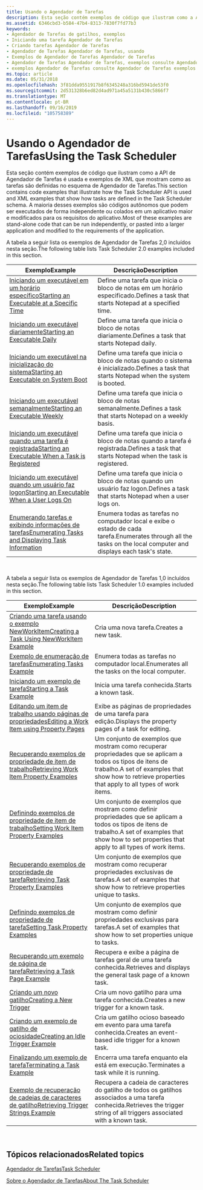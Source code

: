 ```yaml
---
title: Usando o Agendador de Tarefas
description: Esta seção contém exemplos de código que ilustram como a API de Agendador de Tarefas é usada e exemplos de XML que mostram como as tarefas são definidas no esquema de Agendador de Tarefas.
ms.assetid: 6346cbd3-b584-47b4-8313-7830f7fd77b3
keywords:
- Agendador de Tarefas de gatilhos, exemplos
- Iniciando uma tarefa Agendador de Tarefas
- Criando tarefas Agendador de Tarefas
- Agendador de Tarefas Agendador de Tarefas, usando
- Exemplos de Agendador de Tarefas Agendador de Tarefas
- Agendador de Tarefas Agendador de Tarefas, exemplos consulte Agendador de Tarefas exemplos Agendador de Tarefas
- exemplos Agendador de Tarefas consulte Agendador de Tarefas exemplos Agendador de Tarefas
ms.topic: article
ms.date: 05/31/2018
ms.openlocfilehash: 3f81dda9551917b8f6345248a316bd5941de53f0
ms.sourcegitcommit: 2d531328b6ed82d4ad971a45a5131b430c5866f7
ms.translationtype: MT
ms.contentlocale: pt-BR
ms.lasthandoff: 09/16/2019
ms.locfileid: "105758389"
---
```

# <a name="using-the-task-scheduler"></a><span data-ttu-id="5e08c-110">Usando o Agendador de Tarefas</span><span class="sxs-lookup"><span data-stu-id="5e08c-110">Using the Task Scheduler</span></span>

<span data-ttu-id="5e08c-111">Esta seção contém exemplos de código que ilustram como a API de Agendador de Tarefas é usada e exemplos de XML que mostram como as tarefas são definidas no esquema de Agendador de Tarefas.</span><span class="sxs-lookup"><span data-stu-id="5e08c-111">This section contains code examples that illustrate how the Task Scheduler API is used and XML examples that show how tasks are defined in the Task Scheduler schema.</span></span> <span data-ttu-id="5e08c-112">A maioria desses exemplos são códigos autônomos que podem ser executados de forma independente ou colados em um aplicativo maior e modificados para os requisitos do aplicativo.</span><span class="sxs-lookup"><span data-stu-id="5e08c-112">Most of these examples are stand-alone code that can be run independently, or pasted into a larger application and modified to the requirements of the application.</span></span>

<span data-ttu-id="5e08c-113">A tabela a seguir lista os exemplos de Agendador de Tarefas 2,0 incluídos nesta seção.</span><span class="sxs-lookup"><span data-stu-id="5e08c-113">The following table lists Task Scheduler 2.0 examples included in this section.</span></span>



| <span data-ttu-id="5e08c-114">Exemplo</span><span class="sxs-lookup"><span data-stu-id="5e08c-114">Example</span></span>                                                                                                    | <span data-ttu-id="5e08c-115">Descrição</span><span class="sxs-lookup"><span data-stu-id="5e08c-115">Description</span></span>                                                                            |
|------------------------------------------------------------------------------------------------------------|----------------------------------------------------------------------------------------|
| [<span data-ttu-id="5e08c-116">Iniciando um executável em um horário específico</span><span class="sxs-lookup"><span data-stu-id="5e08c-116">Starting an Executable at a Specific Time</span></span>](starting-an-executable-at-a-spcific-time.md)                  | <span data-ttu-id="5e08c-117">Define uma tarefa que inicia o bloco de notas em um horário especificado.</span><span class="sxs-lookup"><span data-stu-id="5e08c-117">Defines a task that starts Notepad at a specified time.</span></span>                                |
| [<span data-ttu-id="5e08c-118">Iniciando um executável diariamente</span><span class="sxs-lookup"><span data-stu-id="5e08c-118">Starting an Executable Daily</span></span>](starting-an-executable-daily.md)                                           | <span data-ttu-id="5e08c-119">Define uma tarefa que inicia o bloco de notas diariamente.</span><span class="sxs-lookup"><span data-stu-id="5e08c-119">Defines a task that starts Notepad daily.</span></span>                                              |
| [<span data-ttu-id="5e08c-120">Iniciando um executável na inicialização do sistema</span><span class="sxs-lookup"><span data-stu-id="5e08c-120">Starting an Executable on System Boot</span></span>](starting-an-executable-on-system-boot.md)                         | <span data-ttu-id="5e08c-121">Define uma tarefa que inicia o bloco de notas quando o sistema é inicializado.</span><span class="sxs-lookup"><span data-stu-id="5e08c-121">Defines a task that starts Notepad when the system is booted.</span></span>                          |
| [<span data-ttu-id="5e08c-122">Iniciando um executável semanalmente</span><span class="sxs-lookup"><span data-stu-id="5e08c-122">Starting an Executable Weekly</span></span>](starting-an-executable-weekly.md)                                         | <span data-ttu-id="5e08c-123">Define uma tarefa que inicia o bloco de notas semanalmente.</span><span class="sxs-lookup"><span data-stu-id="5e08c-123">Defines a task that starts Notepad on a weekly basis.</span></span>                                  |
| [<span data-ttu-id="5e08c-124">Iniciando um executável quando uma tarefa é registrada</span><span class="sxs-lookup"><span data-stu-id="5e08c-124">Starting an Executable When a Task is Registered</span></span>](starting-an-executable-when-a-task-is-registered.md)   | <span data-ttu-id="5e08c-125">Define uma tarefa que inicia o bloco de notas quando a tarefa é registrada.</span><span class="sxs-lookup"><span data-stu-id="5e08c-125">Defines a task that starts Notepad when the task is registered.</span></span>                        |
| [<span data-ttu-id="5e08c-126">Iniciando um executável quando um usuário faz logon</span><span class="sxs-lookup"><span data-stu-id="5e08c-126">Starting an Executable When a User Logs On</span></span>](starting-an-executable-when-a-user-logs-on.md)               | <span data-ttu-id="5e08c-127">Define uma tarefa que inicia o bloco de notas quando um usuário faz logon.</span><span class="sxs-lookup"><span data-stu-id="5e08c-127">Defines a task that starts Notepad when a user logs on.</span></span>                                |
| [<span data-ttu-id="5e08c-128">Enumerando tarefas e exibindo informações de tarefas</span><span class="sxs-lookup"><span data-stu-id="5e08c-128">Enumerating Tasks and Displaying Task Information</span></span>](enumerating-tasks-and-displaying-task-information.md) | <span data-ttu-id="5e08c-129">Enumera todas as tarefas no computador local e exibe o estado de cada tarefa.</span><span class="sxs-lookup"><span data-stu-id="5e08c-129">Enumerates through all the tasks on the local computer and displays each task's state.</span></span> |



 

<span data-ttu-id="5e08c-130">A tabela a seguir lista os exemplos de Agendador de Tarefas 1,0 incluídos nesta seção.</span><span class="sxs-lookup"><span data-stu-id="5e08c-130">The following table lists Task Scheduler 1.0 examples included in this section.</span></span> 

| <span data-ttu-id="5e08c-131">Exemplo</span><span class="sxs-lookup"><span data-stu-id="5e08c-131">Example</span></span>                                                                                    | <span data-ttu-id="5e08c-132">Descrição</span><span class="sxs-lookup"><span data-stu-id="5e08c-132">Description</span></span>                                                                                   |
|--------------------------------------------------------------------------------------------|-----------------------------------------------------------------------------------------------|
| [<span data-ttu-id="5e08c-133">Criando uma tarefa usando o exemplo NewWorkItem</span><span class="sxs-lookup"><span data-stu-id="5e08c-133">Creating a Task Using NewWorkItem Example</span></span>](creating-a-task-using-newworkitem-example.md) | <span data-ttu-id="5e08c-134">Cria uma nova tarefa.</span><span class="sxs-lookup"><span data-stu-id="5e08c-134">Creates a new task.</span></span>                                                                           |
| [<span data-ttu-id="5e08c-135">Exemplo de enumeração de tarefas</span><span class="sxs-lookup"><span data-stu-id="5e08c-135">Enumerating Tasks Example</span></span>](enumerating-tasks-example.md)                                 | <span data-ttu-id="5e08c-136">Enumera todas as tarefas no computador local.</span><span class="sxs-lookup"><span data-stu-id="5e08c-136">Enumerates all the tasks on the local computer.</span></span>                                               |
| [<span data-ttu-id="5e08c-137">Iniciando um exemplo de tarefa</span><span class="sxs-lookup"><span data-stu-id="5e08c-137">Starting a Task Example</span></span>](starting-a-task-example.md)                                     | <span data-ttu-id="5e08c-138">Inicia uma tarefa conhecida.</span><span class="sxs-lookup"><span data-stu-id="5e08c-138">Starts a known task.</span></span>                                                                          |
| [<span data-ttu-id="5e08c-139">Editando um item de trabalho usando páginas de propriedades</span><span class="sxs-lookup"><span data-stu-id="5e08c-139">Editing a Work Item using Property Pages</span></span>](editing-a-work-item-using-property-pages.md)   | <span data-ttu-id="5e08c-140">Exibe as páginas de propriedades de uma tarefa para edição.</span><span class="sxs-lookup"><span data-stu-id="5e08c-140">Displays the property pages of a task for editing.</span></span>                                            |
| [<span data-ttu-id="5e08c-141">Recuperando exemplos de propriedade de item de trabalho</span><span class="sxs-lookup"><span data-stu-id="5e08c-141">Retrieving Work Item Property Examples</span></span>](retrieving-work-item-property-examples.md)       | <span data-ttu-id="5e08c-142">Um conjunto de exemplos que mostram como recuperar propriedades que se aplicam a todos os tipos de itens de trabalho.</span><span class="sxs-lookup"><span data-stu-id="5e08c-142">A set of examples that show how to retrieve properties that apply to all types of work items.</span></span> |
| [<span data-ttu-id="5e08c-143">Definindo exemplos de propriedade de item de trabalho</span><span class="sxs-lookup"><span data-stu-id="5e08c-143">Setting Work Item Property Examples</span></span>](setting-work-item-property-examples.md)             | <span data-ttu-id="5e08c-144">Um conjunto de exemplos que mostram como definir propriedades que se aplicam a todos os tipos de itens de trabalho.</span><span class="sxs-lookup"><span data-stu-id="5e08c-144">A set of examples that show how to set properties that apply to all types of work items.</span></span>      |
| [<span data-ttu-id="5e08c-145">Recuperando exemplos de propriedade de tarefa</span><span class="sxs-lookup"><span data-stu-id="5e08c-145">Retrieving Task Property Examples</span></span>](retrieving-task-property-examples.md)                 | <span data-ttu-id="5e08c-146">Um conjunto de exemplos que mostram como recuperar propriedades exclusivas de tarefas.</span><span class="sxs-lookup"><span data-stu-id="5e08c-146">A set of examples that show how to retrieve properties unique to tasks.</span></span>                       |
| [<span data-ttu-id="5e08c-147">Definindo exemplos de propriedade de tarefa</span><span class="sxs-lookup"><span data-stu-id="5e08c-147">Setting Task Property Examples</span></span>](setting-task-property-examples.md)                       | <span data-ttu-id="5e08c-148">Um conjunto de exemplos que mostram como definir propriedades exclusivas para tarefas.</span><span class="sxs-lookup"><span data-stu-id="5e08c-148">A set of examples that show how to set properties unique to tasks.</span></span>                            |
| [<span data-ttu-id="5e08c-149">Recuperando um exemplo de página de tarefa</span><span class="sxs-lookup"><span data-stu-id="5e08c-149">Retrieving a Task Page Example</span></span>](retrieving-a-task-page-example.md)                       | <span data-ttu-id="5e08c-150">Recupera e exibe a página de tarefas geral de uma tarefa conhecida.</span><span class="sxs-lookup"><span data-stu-id="5e08c-150">Retrieves and displays the general task page of a known task.</span></span>                                 |
| [<span data-ttu-id="5e08c-151">Criando um novo gatilho</span><span class="sxs-lookup"><span data-stu-id="5e08c-151">Creating a New Trigger</span></span>](creating-a-new-trigger.md)                                       | <span data-ttu-id="5e08c-152">Cria um novo gatilho para uma tarefa conhecida.</span><span class="sxs-lookup"><span data-stu-id="5e08c-152">Creates a new trigger for a known task.</span></span>                                                       |
| [<span data-ttu-id="5e08c-153">Criando um exemplo de gatilho de ociosidade</span><span class="sxs-lookup"><span data-stu-id="5e08c-153">Creating an Idle Trigger Example</span></span>](creating-an-idle-trigger-example.md)                   | <span data-ttu-id="5e08c-154">Cria um gatilho ocioso baseado em evento para uma tarefa conhecida.</span><span class="sxs-lookup"><span data-stu-id="5e08c-154">Creates an event-based idle trigger for a known task.</span></span>                                         |
| [<span data-ttu-id="5e08c-155">Finalizando um exemplo de tarefa</span><span class="sxs-lookup"><span data-stu-id="5e08c-155">Terminating a Task Example</span></span>](terminating-a-task-example.md)                               | <span data-ttu-id="5e08c-156">Encerra uma tarefa enquanto ela está em execução.</span><span class="sxs-lookup"><span data-stu-id="5e08c-156">Terminates a task while it is running.</span></span>                                                        |
| [<span data-ttu-id="5e08c-157">Exemplo de recuperação de cadeias de caracteres de gatilho</span><span class="sxs-lookup"><span data-stu-id="5e08c-157">Retrieving Trigger Strings Example</span></span>](retrieving-trigger-strings-example.md)               | <span data-ttu-id="5e08c-158">Recupera a cadeia de caracteres do gatilho de todos os gatilhos associados a uma tarefa conhecida.</span><span class="sxs-lookup"><span data-stu-id="5e08c-158">Retrieves the trigger string of all triggers associated with a known task.</span></span>                    |



 

## <a name="related-topics"></a><span data-ttu-id="5e08c-159">Tópicos relacionados</span><span class="sxs-lookup"><span data-stu-id="5e08c-159">Related topics</span></span>

<dl> <dt>

[<span data-ttu-id="5e08c-160">Agendador de Tarefas</span><span class="sxs-lookup"><span data-stu-id="5e08c-160">Task Scheduler</span></span>](task-scheduler-start-page.md)
</dt> <dt>

[<span data-ttu-id="5e08c-161">Sobre o Agendador de Tarefas</span><span class="sxs-lookup"><span data-stu-id="5e08c-161">About The Task Scheduler</span></span>](about-the-task-scheduler.md)
</dt> </dl>

 

 




